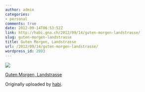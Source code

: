 ```yaml
---
author: admin
categories:
- personal
comments: true
date: 2012-09-14T06:53:52Z
link: http://habi.gna.ch/2012/09/14/guten-morgen-landstrasse/
slug: guten-morgen-landstrasse
title: Guten Morgen, Landstrasse
url: /2012/09/14/guten-morgen-landstrasse/
wordpress_id: 2893
---
```


[![](http://farm9.staticflickr.com/8443/7984771263_fdb194e1dd_m.jpg)](http://www.flickr.com/photos/habi/7984771263/)
   

 
  [Guten Morgen, Landstrasse](http://www.flickr.com/photos/habi/7984771263/)
    

  Originally uploaded by [habi](http://www.flickr.com/photos/habi/).
 




  

